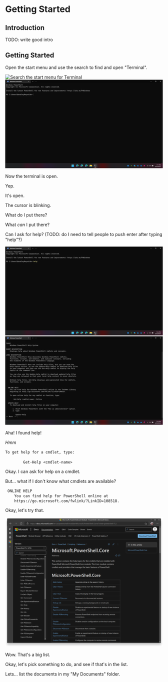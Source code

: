 # Getting Started

## Introduction

TODO: write good intro

## Getting Started

Open the start menu and use the search to find and open "Terminal".

![Search the start menu for Terminal](assets/images/start-search-terminal.png)
![Blank open Terminal](assets/images/terminal-blank.png)

Now the terminal is open.

Yep.

It's open.

The cursor is blinking.

What do I put there?

What _can_ I put there?

Can I ask for help? (TODO: do I need to tell people to push enter after typing "help"?)

![Search the start menu for Terminal](assets/images/terminal-type-help.png)
![Blank open Terminal](assets/images/terminal-see-help.png)

Aha! I found help!

_Hmm_

```
To get help for a cmdlet, type:

        Get-Help <cmdlet-name>
```

Okay. I can ask for help on a cmdlet.

But... what if I don't know what cmdlets are available?

```
 ONLINE HELP
    You can find help for PowerShell online at
    https://go.microsoft.com/fwlink/?LinkID=108518.
```

Okay, let's try that.

![PowerShell Core documentation main page](assets/images/fwlink-108518.png)

Wow. That's a big list.

Okay, let's pick something to do, and see if that's in the list.

Lets... list the documents in my "My Documents" folder.
